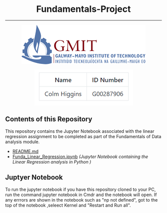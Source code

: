 <div align="center">
 
# Fundamentals-Project

---

<div align="center">

![Image description](https://github.com/colmhiggs11/ProandS_Project/blob/master/Pictures%20for%20README/GMIT.png?raw=true) 

![Name and Id number](https://github.com/colmhiggs11/ProandS_Project/blob/master/Pictures%20for%20README/Name%20number%20box.PNG?raw=true)

<div align="left">
    
## Contents of this Repository
This repository contains the Jupyter Notebook associated with the linear regression assignment to be completed as part of the Fundamentals of Data analysis module.

* [README.md](https://github.com/colmhiggs11/Fundamentals-Project/blob/main/README.md)
* [Funda_Linear_Regression.ipynb](https://github.com/colmhiggs11/numpy-random-assignment/blob/main/Programming%20for%20Data%20Analysis%20-%20%20numpy.random.ipynb) *(Jupyter Notebook containing the Linear Regression analysis in Python )*

## Juptyer Notebook
To run the jupyter notebook if you have this repository cloned to your PC, run the command jupyter notebook in Cmdr and the notebook will open.
If any errrors are shown in the notebook such as "np not defined", got to the top of the notebook ,seleect Kernel and "Restart and Run all".


